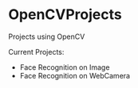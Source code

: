 # OpenCVProjects
Projects using OpenCV

Current Projects:
 * Face Recognition on Image
 * Face Recognition on WebCamera